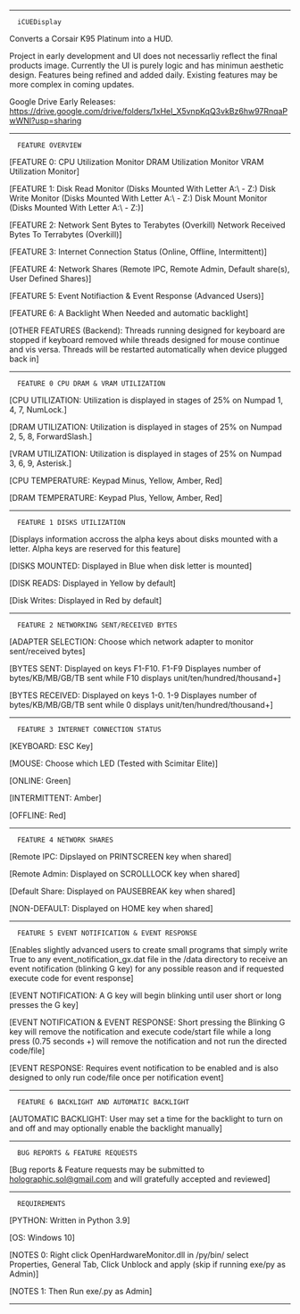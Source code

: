 
--------------------------------------------------------------------------------------------------------------------------------------------
      iCUEDisplay

Converts a Corsair K95 Platinum into a HUD.

Project in early development and UI does not necessarliy reflect the final products image. Currently the UI is purely logic and has minimun
aesthetic design.
Features being refined and added daily. Existing features may be more complex in coming updates.

Google Drive Early Releases: https://drive.google.com/drive/folders/1xHeI_X5vnpKqQ3vkBz6hw97RnqaPwWNl?usp=sharing

--------------------------------------------------------------------------------------------------------------------------------------------
      FEATURE OVERVIEW

[FEATURE 0:
CPU Utilization Monitor
DRAM Utilization Monitor
VRAM Utilization Monitor]

[FEATURE 1:
Disk Read Monitor (Disks Mounted With Letter A:\ - Z:\)
Disk Write Monitor (Disks Mounted With Letter A:\ - Z:\)
Disk Mount Monitor (Disks Mounted With Letter A:\ - Z:\)]

[FEATURE 2:
Network Sent Bytes to Terabytes (Overkill)
Network Received Bytes To Terrabytes (Overkill)]

[FEATURE 3:
Internet Connection Status (Online, Offline, Intermittent)]

[FEATURE 4:
Network Shares (Remote IPC, Remote Admin, Default share(s), User Defined Shares)]

[FEATURE 5:
Event Notifiaction & Event Response (Advanced Users)]

[FEATURE 6:
A Backlight When Needed and automatic backlight]

[OTHER FEATURES (Backend):
Threads running designed for keyboard are stopped if keyboard removed while threads designed for mouse continue and vis versa. Threads will
be restarted automatically when device plugged back in]

--------------------------------------------------------------------------------------------------------------------------------------------
      FEATURE 0 CPU DRAM & VRAM UTILIZATION
[CPU UTILIZATION: Utilization is displayed in stages of 25% on Numpad 1, 4, 7, NumLock.]

[DRAM UTILIZATION: Utilization is displayed in stages of 25% on Numpad 2, 5, 8, ForwardSlash.]

[VRAM UTILIZATION: Utilization is displayed in stages of 25% on Numpad 3, 6, 9, Asterisk.]

[CPU TEMPERATURE: Keypad Minus, Yellow, Amber, Red]

[DRAM TEMPERATURE: Keypad Plus, Yellow, Amber, Red]

--------------------------------------------------------------------------------------------------------------------------------------------
      FEATURE 1 DISKS UTILIZATION
[Displays information accross the alpha keys about disks mounted with a letter. Alpha keys are reserved for this feature]

[DISKS MOUNTED: Displayed in Blue when disk letter is mounted]

[DISK READS: Displayed in Yellow by default]

[Disk Writes: Displayed in Red by default]

--------------------------------------------------------------------------------------------------------------------------------------------
      FEATURE 2 NETWORKING SENT/RECEIVED BYTES
[ADAPTER SELECTION: Choose which network adapter to monitor sent/received bytes]

[BYTES SENT: Displayed on keys F1-F10. F1-F9 Displayes number of bytes/KB/MB/GB/TB sent while F10 displays unit/ten/hundred/thousand+]

[BYTES RECEIVED: Displayed on keys 1-0. 1-9 Displayes number of bytes/KB/MB/GB/TB sent while 0 displays unit/ten/hundred/thousand+]


--------------------------------------------------------------------------------------------------------------------------------------------
      FEATURE 3 INTERNET CONNECTION STATUS
[KEYBOARD: ESC Key]

[MOUSE: Choose which LED (Tested with Scimitar Elite)]

[ONLINE: Green]

[INTERMITTENT: Amber]

[OFFLINE: Red]



--------------------------------------------------------------------------------------------------------------------------------------------
      FEATURE 4 NETWORK SHARES
[Remote IPC: Dipslayed on PRINTSCREEN key when shared]

[Remote Admin: Displayed on SCROLLLOCK key when shared]

[Default Share: Displayed on PAUSEBREAK key when shared]

[NON-DEFAULT: Displayed on HOME key when shared]

--------------------------------------------------------------------------------------------------------------------------------------------
      FEATURE 5 EVENT NOTIFICATION & EVENT RESPONSE
[Enables slightly advanced users to create small programs that simply write True to any event_notification_gx.dat file in the /data directory
to receive an event notification (blinking G key) for any possible reason and if requested execute code for event response]

[EVENT NOTIFICATION: A G key will begin blinking until user short or long presses the G key]

[EVENT NOTIFICATION & EVENT RESPONSE: Short pressing the Blinking G key will remove the notification and execute code/start file while a long
press (0.75 seconds +) will remove the notification and not run the directed code/file]

[EVENT RESPONSE: Requires event notification to be enabled and is also designed to only run code/file once per notification event]

--------------------------------------------------------------------------------------------------------------------------------------------
      FEATURE 6 BACKLIGHT AND AUTOMATIC BACKLIGHT
[AUTOMATIC BACKLIGHT: User may set a time for the backlight to turn on and off and may optionally enable the backlight manually]

--------------------------------------------------------------------------------------------------------------------------------------------
      BUG REPORTS & FEATURE REQUESTS
[Bug reports & Feature requests may be submitted to holographic.sol@gmail.com and will gratefully accepted and reviewed]

--------------------------------------------------------------------------------------------------------------------------------------------
      REQUIREMENTS
[PYTHON: Written in Python 3.9]

[OS: Windows 10]

[NOTES 0: Right click OpenHardwareMonitor.dll in /py/bin/ select Properties, General Tab, Click Unblock and apply (skip if running exe/py as Admin)]

[NOTES 1: Then Run exe/.py as Admin]

--------------------------------------------------------------------------------------------------------------------------------------------

